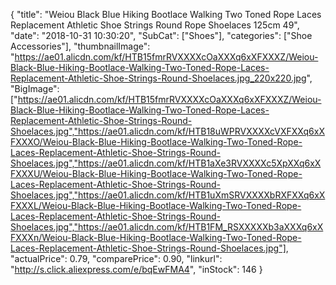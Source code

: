 {
	"title": "Weiou Black Blue Hiking Bootlace Walking Two Toned Rope Laces Replacement Athletic Shoe Strings Round Rope Shoelaces 125cm 49",
	"date": "2018-10-31 10:30:20",
	"SubCat": ["Shoes"],
	"categories": ["Shoe Accessories"],
	"thumbnailImage": "https://ae01.alicdn.com/kf/HTB15fmrRVXXXXcOaXXXq6xXFXXXZ/Weiou-Black-Blue-Hiking-Bootlace-Walking-Two-Toned-Rope-Laces-Replacement-Athletic-Shoe-Strings-Round-Shoelaces.jpg_220x220.jpg",
	"BigImage": ["https://ae01.alicdn.com/kf/HTB15fmrRVXXXXcOaXXXq6xXFXXXZ/Weiou-Black-Blue-Hiking-Bootlace-Walking-Two-Toned-Rope-Laces-Replacement-Athletic-Shoe-Strings-Round-Shoelaces.jpg","https://ae01.alicdn.com/kf/HTB18uWPRVXXXXcVXFXXq6xXFXXXO/Weiou-Black-Blue-Hiking-Bootlace-Walking-Two-Toned-Rope-Laces-Replacement-Athletic-Shoe-Strings-Round-Shoelaces.jpg","https://ae01.alicdn.com/kf/HTB1aXe3RVXXXXc5XpXXq6xXFXXXU/Weiou-Black-Blue-Hiking-Bootlace-Walking-Two-Toned-Rope-Laces-Replacement-Athletic-Shoe-Strings-Round-Shoelaces.jpg","https://ae01.alicdn.com/kf/HTB1uXmSRVXXXXbRXFXXq6xXFXXXL/Weiou-Black-Blue-Hiking-Bootlace-Walking-Two-Toned-Rope-Laces-Replacement-Athletic-Shoe-Strings-Round-Shoelaces.jpg","https://ae01.alicdn.com/kf/HTB1FM_RSXXXXXb3aXXXq6xXFXXXn/Weiou-Black-Blue-Hiking-Bootlace-Walking-Two-Toned-Rope-Laces-Replacement-Athletic-Shoe-Strings-Round-Shoelaces.jpg"],
	"actualPrice": 0.79,
	"comparePrice": 0.90,
	"linkurl": "http://s.click.aliexpress.com/e/bqEwFMA4",
	"inStock": 146
}
